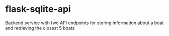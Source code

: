 # flask-sqlite-api
Backend service with two API endpoints for storing information about a boat and retrieving the closest 5 boats

